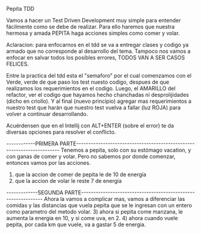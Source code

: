 Pepita TDD

Vamos a hacer un Test Driven Development muy simple para entender fácilmente como se debe de realizar.
Para ello haremos que nuestra hermosa y amada PEPITA haga acciones simples como comer y volar.

Aclaracion: para enfocarnos en el tdd se va a entregar clases y codigo ya armado que no corresponde al desarrollo
del tema. Tampoco nos vamos a enfocar en salvar todos los posibles errores, TODOS VAN A SER CASOS FELICES.

Entre la practica del tdd esta el "semaforo" por el cual comenzamos con el Verde, verde de que paso los test nuesto
codigo, despues de que realizamos los requerimientos en el codigo.
Luego, el AMARILLO del refactor, ver el codigo que hayamos hecho chanchadas ni desprolijidades (dicho en criollo).
Y al final (nuevo principio) agregar mas requerimientos a nuestro test que harán que nuestro test vuelva a fallar
(luz ROJA) para volver a continuar desarrollando.

Acuérdensen que en el Intellij con ALT+ENTER (sobre el error) te da diversas opciones para resolver el conflicto.

------------PRIMERA PARTE-----------------------------------------------------------------------
Tenemos a pepita, solo con su estómago vacation, y con ganas de comer y volar.
Pero no sabemos por donde comenzar, entonces vamos por las acciones.
1) que la accion de comer de pepita le de 10 de energía
2) que la accion de volar le reste 7 de energía

-------------SEGUNDA PARTE--------------------------------------------------------------
Ahora la vamos a complicar mas, vamos a diferenciar las comidas y las distancias que vuela pepita que se le ingresan 
con un entero como parametro del metodo volar.
3) ahora si pepita come manzana, le aumenta la energia en 10, y si come uva, en 2.
4) ahora cuando vuele pepita, por cada km que vuele, va a gastar 5 de energia.

